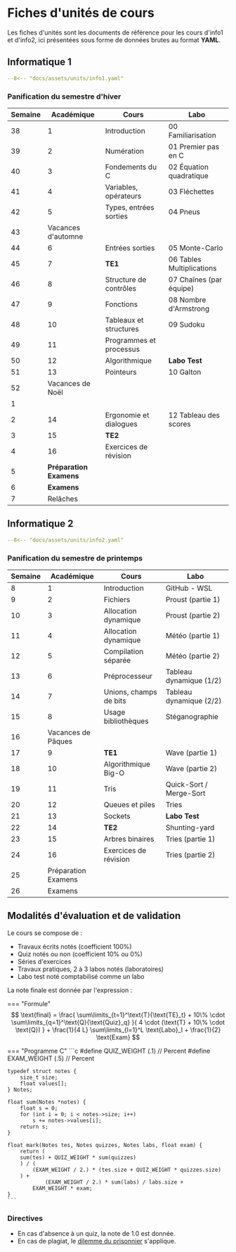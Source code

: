 # Fiches d'unités de cours

Les fiches d'unités sont les documents de référence pour les cours d'info1 et d'info2, ici présentées sous forme de données brutes au format **YAML**.

## Informatique 1

```yaml
--8<-- "docs/assets/units/info1.yaml"
```

### Panification du semestre d'hiver

| Semaine | Académique | Cours                   | Labo                      |
|---------|------------|-------------------------|---------------------------|
|   38    | 1          | Introduction            | 00 Familiarisation        |
|   39    | 2          | Numération              | 01 Premier pas en C       |
|   40    | 3          | Fondements du C         | 02 Équation quadratique   |
|   41    | 4          | Variables, opérateurs   | 03 Fléchettes             |
|   42    | 5          | Types, entrées sorties  | 04 Pneus                  |
|   43    | Vacances d'automne                                               |
|   44    | 6          | Entrées sorties         | 05 Monte-Carlo            |
|   45    | 7          | **TE1**                 | 06 Tables Multiplications |
|   46    | 8          | Structure de contrôles  | 07 Chaînes (par équipe)   |
|   47    | 9          | Fonctions               | 08 Nombre d'Armstrong     |
|   48    | 10         | Tableaux et structures  | 09 Sudoku                 |
|   49    | 11         | Programmes et processus |                           |
|   50    | 12         | Algorithmique           | **Labo Test**             |
|   51    | 13         | Pointeurs               | 10 Galton                 |
|   52    | Vacances de Noël                                                 |
|    1    |                                                                  |
|    2    | 14         | Ergonomie et dialogues  | 12 Tableau des scores     |
|    3    | 15         | **TE2**                 |                           |
|    4    | 16         | Exercices de révision   |                           |
|    5    | **Préparation Examens**                                          |
|    6    | **Examens**                                                      |
|    7    | Relâches                                                         |

## Informatique 2

```yaml
--8<-- "docs/assets/units/info2.yaml"
```

### Panification du semestre de printemps

| Semaine | Académique | Cours                   | Labo                      |
|---------|------------|-------------------------|---------------------------|
|    8    | 1          | Introduction            | GitHub - WSL              |
|    9    | 2          | Fichiers                | Proust (partie 1)         |
|   10    | 3          | Allocation dynamique    | Proust (partie 2)         |
|   11    | 4          | Allocation dynamique    | Météo (partie 1)          |
|   12    | 5          | Compilation séparée     | Météo (partie 2)          |
|   13    | 6          | Préprocesseur           | Tableau dynamique (1/2)   |
|   14    | 7          | Unions, champs de bits  | Tableau dynamique (2/2)   |
|   15    | 8          | Usage bibliothèques     | Stéganographie            |
|   16    | Vacances de Pâques                                               |
|   17    | 9          | **TE1**                 | Wave (partie 1)           |
|   18    | 10         | Algorithmique Big-O     | Wave (partie 2)           |
|   19    | 11         | Tris                    | Quick-Sort / Merge-Sort   |
|   20    | 12         | Queues et piles         | Tries                     |
|   21    | 13         | Sockets                 | **Labo Test**             |
|   22    | 14         | **TE2**                 | Shunting-yard             |
|   23    | 15         | Arbres binaires         | Tries (partie 1)          |
|   24    | 16         | Exercices de révision   | Tries (partie 2)          |
|   25    | Préparation Examens                                              |
|   26    | Examens                                                          |

## Modalités d'évaluation et de validation

Le cours se compose de :

- Travaux écrits notés (coefficient 100%)
- Quiz notés ou non (coefficient 10% ou 0%)
- Séries d'exercices
- Travaux pratiques, 2 à 3 labos notés (laboratoires)
- Labo test noté comptabilisé comme un labo

La note finale est donnée par l'expression :

=== "Formule"
    $$
    \text{final} =
    \frac{
    \sum\limits_{t=1}^\text{T}{\text{TE}_t} +
    10\% \cdot \sum\limits_{q=1}^\text{Q}{\text{Quiz}_q}
    }{
    4 \cdot (\text{T} + 10\% \cdot \text{Q})
    }
    +
    \frac{1}{4 L}
    \sum\limits_{l=1}^L
    \text{Labo}_l
    +
    \frac{1}{2}
    \text{Exam}
    $$

=== "Programme C"
    ```c
    #define QUIZ_WEIGHT (.1) // Percent
    #define EXAM_WEIGHT (.5) // Percent

    typedef struct notes {
        size_t size;
        float values[];
    } Notes;

    float sum(Notes *notes) {
        float s = 0;
        for (int i = 0; i < notes->size; i++)
            s += notes->values[i];
        return s;
    }

    float mark(Notes tes, Notes quizzes, Notes labs, float exam) {
        return (
        sum(tes) + QUIZ_WEIGHT * sum(quizzes)
        ) / (
            (EXAM_WEIGHT / 2.) * (tes.size + QUIZ_WEIGHT * quizzes.size)
        ) +
                (EXAM_WEIGHT / 2.) * sum(labs) / labs.size +
            EXAM_WEIGHT * exam;
    }
    ```

### Directives

- En cas d'absence à un quiz, la note de 1.0 est donnée.
- En cas de plagiat, le [dilemme du prisonnier](https://fr.wikipedia.org/wiki/Dilemme_du_prisonnier#:~:text=Le%20dilemme%20du%20prisonnier%2C%20%C3%A9nonc%C3%A9,est%20jou%C3%A9%20qu'une%20fois.) s'applique.
